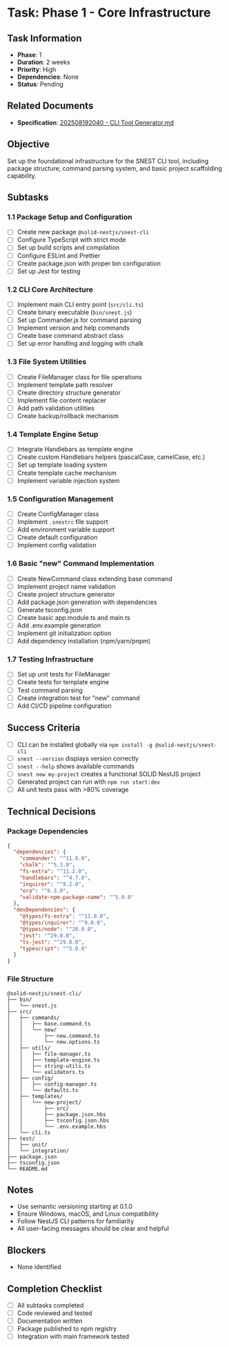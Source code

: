 # Task: Phase 1 - Core Infrastructure

## Task Information
- **Phase**: 1
- **Duration**: 2 weeks
- **Priority**: High
- **Dependencies**: None
- **Status**: Pending

## Related Documents
- **Specification**: [202508192040 - CLI Tool Generator.md](../../specs/202508192040%20-%20CLI%20Tool%20Generator.md)

## Objective
Set up the foundational infrastructure for the SNEST CLI tool, including package structure, command parsing system, and basic project scaffolding capability.

## Subtasks

### 1.1 Package Setup and Configuration
- [ ] Create new package `@solid-nestjs/snest-cli`
- [ ] Configure TypeScript with strict mode
- [ ] Set up build scripts and compilation
- [ ] Configure ESLint and Prettier
- [ ] Create package.json with proper bin configuration
- [ ] Set up Jest for testing

### 1.2 CLI Core Architecture
- [ ] Implement main CLI entry point (`src/cli.ts`)
- [ ] Create binary executable (`bin/snest.js`)
- [ ] Set up Commander.js for command parsing
- [ ] Implement version and help commands
- [ ] Create base command abstract class
- [ ] Set up error handling and logging with chalk

### 1.3 File System Utilities
- [ ] Create FileManager class for file operations
- [ ] Implement template path resolver
- [ ] Create directory structure generator
- [ ] Implement file content replacer
- [ ] Add path validation utilities
- [ ] Create backup/rollback mechanism

### 1.4 Template Engine Setup
- [ ] Integrate Handlebars as template engine
- [ ] Create custom Handlebars helpers (pascalCase, camelCase, etc.)
- [ ] Set up template loading system
- [ ] Create template cache mechanism
- [ ] Implement variable injection system

### 1.5 Configuration Management
- [ ] Create ConfigManager class
- [ ] Implement `.snestrc` file support
- [ ] Add environment variable support
- [ ] Create default configuration
- [ ] Implement config validation

### 1.6 Basic "new" Command Implementation
- [ ] Create NewCommand class extending base command
- [ ] Implement project name validation
- [ ] Create project structure generator
- [ ] Add package.json generation with dependencies
- [ ] Generate tsconfig.json
- [ ] Create basic app.module.ts and main.ts
- [ ] Add .env.example generation
- [ ] Implement git initialization option
- [ ] Add dependency installation (npm/yarn/pnpm)

### 1.7 Testing Infrastructure
- [ ] Set up unit tests for FileManager
- [ ] Create tests for template engine
- [ ] Test command parsing
- [ ] Create integration test for "new" command
- [ ] Add CI/CD pipeline configuration

## Success Criteria
- [ ] CLI can be installed globally via `npm install -g @solid-nestjs/snest-cli`
- [ ] `snest --version` displays version correctly
- [ ] `snest --help` shows available commands
- [ ] `snest new my-project` creates a functional SOLID NestJS project
- [ ] Generated project can run with `npm run start:dev`
- [ ] All unit tests pass with >80% coverage

## Technical Decisions

### Package Dependencies
```json
{
  "dependencies": {
    "commander": "^11.0.0",
    "chalk": "^5.3.0",
    "fs-extra": "^11.2.0",
    "handlebars": "^4.7.8",
    "inquirer": "^9.2.0",
    "ora": "^6.3.0",
    "validate-npm-package-name": "^5.0.0"
  },
  "devDependencies": {
    "@types/fs-extra": "^11.0.0",
    "@types/inquirer": "^9.0.0",
    "@types/node": "^20.0.0",
    "jest": "^29.0.0",
    "ts-jest": "^29.0.0",
    "typescript": "^5.0.0"
  }
}
```

### File Structure
```
@solid-nestjs/snest-cli/
├── bin/
│   └── snest.js
├── src/
│   ├── commands/
│   │   ├── base.command.ts
│   │   └── new/
│   │       ├── new.command.ts
│   │       └── new.options.ts
│   ├── utils/
│   │   ├── file-manager.ts
│   │   ├── template-engine.ts
│   │   ├── string-utils.ts
│   │   └── validators.ts
│   ├── config/
│   │   ├── config-manager.ts
│   │   └── defaults.ts
│   ├── templates/
│   │   └── new-project/
│   │       ├── src/
│   │       ├── package.json.hbs
│   │       ├── tsconfig.json.hbs
│   │       └── .env.example.hbs
│   └── cli.ts
├── test/
│   ├── unit/
│   └── integration/
├── package.json
├── tsconfig.json
└── README.md
```

## Notes
- Use semantic versioning starting at 0.1.0
- Ensure Windows, macOS, and Linux compatibility
- Follow NestJS CLI patterns for familiarity
- All user-facing messages should be clear and helpful

## Blockers
- None identified

## Completion Checklist
- [ ] All subtasks completed
- [ ] Code reviewed and tested
- [ ] Documentation written
- [ ] Package published to npm registry
- [ ] Integration with main framework tested